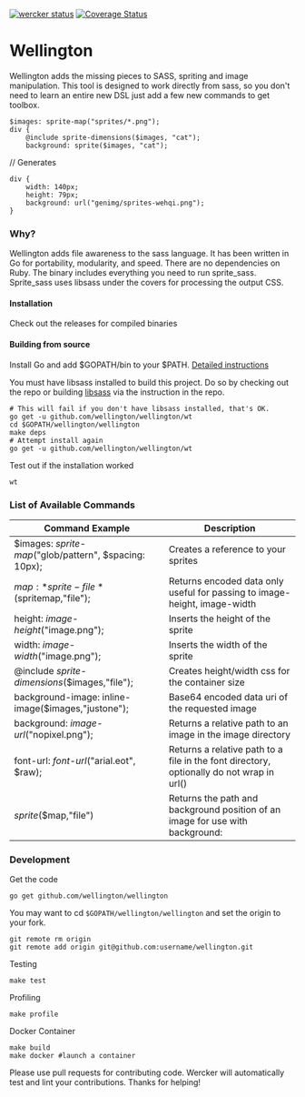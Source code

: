 [![wercker status](https://app.wercker.com/status/873d0c7929b8b1e8bc37bcc16829fb5f/m/master "wercker status")](https://app.wercker.com/project/bykey/873d0c7929b8b1e8bc37bcc16829fb5f)
[![Coverage Status](https://coveralls.io/repos/wellington/wellington/badge.png)](https://coveralls.io/r/wellington/wellington)

Wellington
===========

Wellington adds the missing pieces to SASS, spriting and image manipulation.  This tool is designed to work directly from sass, so you don't need to learn an entire new DSL just add a few new commands to get toolbox.

```
$images: sprite-map("sprites/*.png");
div {
	@include sprite-dimensions($images, "cat");
	background: sprite($images, "cat");
```
// Generates
```
div {
	width: 140px;
	height: 79px;
	background: url("genimg/sprites-wehqi.png");
}
```
### Why?
Wellington adds file awareness to the sass language.  It has been written in Go for portability, modularity, and speed.  There are no dependencies on Ruby.  The binary includes everything you need to run sprite_sass.  Sprite_sass uses libsass under the covers for processing the output CSS.

#### Installation
Check out the releases for compiled binaries

#### Building from source
Install Go and add $GOPATH/bin to your $PATH. [Detailed instructions](https://golang.org/doc/install)

You must have libsass installed to build this project.  Do so by checking
out the repo or building [libsass](https://github.com/sass/libsass) via the  instruction in the repo.

```
# This will fail if you don't have libsass installed, that's OK.
go get -u github.com/wellington/wellington/wt
cd $GOPATH/wellington/wellington
make deps
# Attempt install again
go get -u github.com/wellington/wellington/wt
```

Test out if the installation worked
```
wt
```

### List of Available Commands
|Command Example|Description|
|-------------------------------------------------------------------|-------------------------------------------------|
|$images: *sprite-map*("glob/pattern", $spacing: 10px);|Creates a reference to your sprites|
|$map: *sprite-file*($spritemap,"file");|Returns encoded data only useful for passing to image-height, image-width|
|height: *image-height*("image.png");|Inserts the height of the sprite|
|width: *image-width*("image.png");|Inserts the width of the sprite|
|@include *sprite-dimensions*($images,"file");|Creates height/width css for the container size|
|background-image: inline-image($images,"justone");|Base64 encoded data uri of the requested image|
|background: *image-url*("nopixel.png");|Returns a relative path to an image in the image directory|
|font-url: *font-url*("arial.eot", $raw);|Returns a relative path to a file in the font directory, optionally do not wrap in url()|
|*sprite*($map,"file")|Returns the path and background position of an image for use with background:|

### Development

Get the code

	go get github.com/wellington/wellington

You may want to cd `$GOPATH/wellington/wellington` and set the origin to your fork.

	git remote rm origin
	git remote add origin git@github.com:username/wellington.git

Testing

    make test

Profiling

	make profile

Docker Container

	make build
	make docker #launch a container

Please use pull requests for contributing code.  Wercker will automatically test and lint your contributions.  Thanks for helping!

